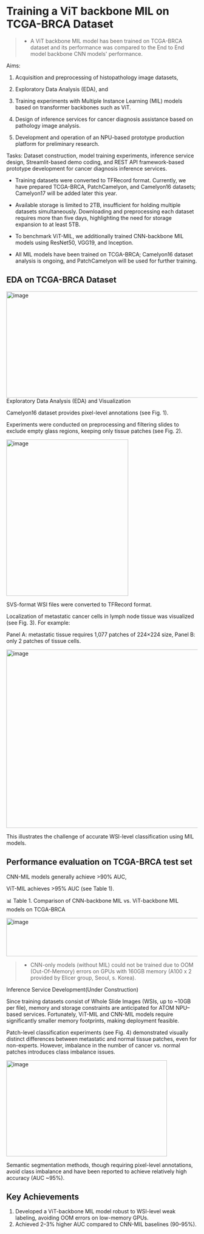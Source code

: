 # Training a ViT backbone MIL on TCGA-BRCA Dataset

>* A ViT backbone MIL model has been trained on TCGA-BRCA dataset and its performance was compared to the End to End model backbone CNN models' performance.

Aims:

1) Acquisition and preprocessing of histopathology image datasets,

2) Exploratory Data Analysis (EDA), and

3) Training experiments with Multiple Instance Learning (MIL) models based on transformer backbones such as ViT.

4) Design of inference services for cancer diagnosis assistance based on pathology image analysis.

5) Development and operation of an NPU-based prototype production platform for preliminary research.

Tasks: Dataset construction, model training experiments, inference service design, Streamlit-based demo coding, and REST API framework-based prototype development for cancer diagnosis inference services.

* Training datasets were converted to TFRecord format. Currently, we have prepared TCGA-BRCA, PatchCamelyon, and Camelyon16 datasets; Camelyon17 will be added later this year.

* Available storage is limited to 2TB, insufficient for holding multiple datasets simultaneously. Downloading and preprocessing each dataset requires more than five days, highlighting the need for storage expansion to at least 5TB.

* To benchmark ViT-MIL, we additionally trained CNN-backbone MIL models using ResNet50, VGG19, and Inception.

* All MIL models have been trained on TCGA-BRCA; Camelyon16 dataset analysis is ongoing, and PatchCamelyon will be used for further training.

## EDA on TCGA-BRCA Dataset
<img width="536" height="280" alt="image" src="https://github.com/user-attachments/assets/ed9323a6-0ccd-4d3b-aeab-72b6d4bb5f80" />
Exploratory Data Analysis (EDA) and Visualization

Camelyon16 dataset provides pixel-level annotations (see Fig. 1).

Experiments were conducted on preprocessing and filtering slides to exclude empty glass regions, keeping only tissue patches (see Fig. 2).

<img width="321" height="412" alt="image" src="https://github.com/user-attachments/assets/56aad0e5-f049-463e-9659-c9814fbfba50" />


SVS-format WSI files were converted to TFRecord format.

Localization of metastatic cancer cells in lymph node tissue was visualized (see Fig. 3). For example:

Panel A: metastatic tissue requires 1,077 patches of 224×224 size,
Panel B: only 2 patches of tissue cells.

<img width="546" height="470" alt="image" src="https://github.com/user-attachments/assets/f0dd4956-558f-4520-9522-0c14202d6757" />

This illustrates the challenge of accurate WSI-level classification using MIL models.

## Performance evaluation on TCGA-BRCA test set

CNN-MIL models generally achieve >90% AUC,

ViT-MIL achieves >95% AUC (see Table 1).

📊 Table 1. Comparison of CNN-backbone MIL vs. ViT-backbone MIL models on TCGA-BRCA

<img width="583" height="101" alt="image" src="https://github.com/user-attachments/assets/4f23fe62-787f-42ea-b283-46a0a9bf1075" />

>* CNN-only models (without MIL) could not be trained due to OOM (Out-Of-Memory) errors on GPUs with 160GB memory (A100 x 2 provided by Elicer group, Seoul, s. Korea).

Inference Service Development(Under Construction)

Since training datasets consist of Whole Slide Images (WSIs, up to ~10GB per file), memory and storage constraints are anticipated for ATOM NPU–based services. Fortunately, ViT-MIL and CNN-MIL models require significantly smaller memory footprints, making deployment feasible.

Patch-level classification experiments (see Fig. 4) demonstrated visually distinct differences between metastatic and normal tissue patches, even for non-experts. However, imbalance in the number of cancer vs. normal patches introduces class imbalance issues.

<img width="423" height="253" alt="image" src="https://github.com/user-attachments/assets/17943aac-a451-459d-af56-bfbad25cd12f" />

Semantic segmentation methods, though requiring pixel-level annotations, avoid class imbalance and have been reported to achieve relatively high accuracy (AUC ~95%).

## Key Achievements

1) Developed a ViT-backbone MIL model robust to WSI-level weak labeling, avoiding OOM errors on low-memory GPUs.
2) Achieved 2–3% higher AUC compared to CNN-MIL baselines (90–95%).
